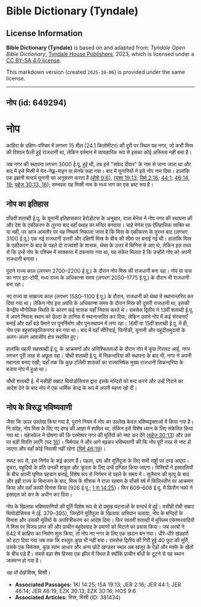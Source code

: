 # Bible Dictionary (Tyndale)

## License Information

**Bible Dictionary (Tyndale)** is based on and adapted from: _Tyndale Open Bible Dictionary_, [Tyndale House Publishers](https://tyndaleopenresources.com/), 2023, which is licensed under a [CC BY-SA 4.0 license](https://creativecommons.org/licenses/by-sa/4.0/legalcode.en).

This markdown version (created `2025-10-06`) is provided under the same license.



--------------------------------

## नोप (id: 649294)

नोप
===

काहिरा के दक्षिण\-पश्चिम में लगभग 15 मील (24\.1 किलोमीटर) की दूरी पर स्थित यह नगर, जो कभी मिस्र की विशाल फैली हुई राजधानी था, लेकिन वर्तमान में व्यावहारिक रूप से इसका कोई अस्तित्व नहीं बचा है।

जब नगर की स्थापना लगभग 3000 ई.पू. हुई थी, तब इसे "सफेद दीवार" के नाम से जाना जाता था और बाद में इसे मिस्री में मेन\-नेफ्रू\-माइन या मेनफे कहा गया। बाद में यूनानियों ने इसे नोप नाम दिया। हालांकि एक इब्रानी सन्दर्भ यूनानी का अनुसरण करता है ([होशे 9:6](https://ref.ly/Hos9:6)), ([यशा 19:13](https://ref.ly/Isa19:13); [यिर्म 2:16](https://ref.ly/Jer2:16); [44:1](https://ref.ly/Jer44:1); [46:14, 19](https://ref.ly/Jer46:14,Jer46:19); [यहेज 30:13, 16](https://ref.ly/Ezek30:13,Ezek30:16)); सम्भवतः यह मिस्री नाम के मध्य भाग का एक भ्रष्ट रूप है।

नोप का इतिहास
-------------

पाँचवीं शताब्दी ई.पू. के यूनानी इतिहासकार हेरोडोटस के अनुसार, राजा मेनेस ने नोप नगर की स्थापना की और देश के एकीकरण के तुरन्त बाद वहाँ पथाह का मन्दिर बनवाया। चाहे मेनेस एक ऐतिहासिक व्यक्ति था या नहीं, पर आज आमतौर पर यह निष्कर्ष निकाला जाता है कि मिस्र के एकीकरण के तुरन्त बाद (लगभग 3100 ई.पू.) एक नई राजधानी उत्तरी और दक्षिणी मिस्र के बीच की सीमा पर बनाई गई थी। हालांकि मिस्र के एकीकरण के बाद के पहले दो राजवंशों के शासक, थेब्स के उत्तर में थिनिस से आए थे, लेकिन इस तथ्य से कि उन्हें नोप के पश्चिम में साक्कारा में दफनाया गया था, यह संकेत मिलता है कि उन्होंने नोप को अपनी राजधानी बनाया।

पुराने राज्य काल (लगभग 2700–2200 ई.पू.) के दौरान नोप मिस्र की राजधानी बना रहा। नोप या पास का नगर इट\-टोवी, मध्य राज्य के अधिकान्श समय (लगभग 2050–1775 ई.पू.) के दौरान भी राजधानी बना रहा।

नए राज्य या साम्राज्य काल (लगभग 1580–1100 ई.पू.) के दौरान, राजधानी को थेब्स में स्थानान्तरित कर दिया गया था। लेकिन नोप इस अवधि के अधिकान्श समय के दौरान मिस्र की दूसरी राजधानी था, इसकी केन्द्रीय भौगोलिक स्थिति के कारण कई शासक यहाँ निवास करते थे। रामसेस द्वितीय ने 13वीं शताब्दी ई.पू. में अपने निवास स्थान को डेल्टा के तानिस में स्थानान्तरित कर दिया, लेकिन उसने नोप में कई संरचनाएँ बनाईं और वहाँ बड़े पैमाने पर पुनर्निर्माण और पुनःस्थापन में लगा रहा। 16वीं या 15वीं शताब्दी ई.पू. में ही, नोप एक बहुसांस्कृतिकनगर बन गया था। बाद में वहाँ सीरियाई, फिनीकी, यूनानी और यहूदीसमुदायों के अलग\-अलग आवासीय क्षेत्र स्थापित हुए।

हालांकि पहली सहस्राब्दी ई.पू. के आक्रमणों और अनिश्चितताओं के दौरान नोप में कुछ गिरावट आई, नगर लगभग पूरी तरह से अछूता रहा। चौथी शताब्दी ई.पू. में सिकन्दरिया की स्थापना के बाद भी, नगर ने अपनी महानता बनाए रखी; यहाँ तक कि कुछ टॉलेमी शासकों का राज्याभिषेक मुख्य राजधानी सिकन्दरिया के बजाय नोप में हुआ था।

चौथी शताब्दी ई. में मसीही सम्राट थियोडोसियस द्वारा इसके मन्दिरों को बन्द करने और उन्हें गिराने का आदेश देने के बाद नोप ने एक धार्मिक केन्द्र के रूप में अपनी महत्ता खो दी।

नोप के विरुद्ध भविष्यवाणी
-------------------------

जैसा कि ऊपर उल्लेख किया गया है, पुराने नियम में नोप का उल्लेख केवल भविष्यद्वक्ताओं में किया गया है। नि:संदेह, नोप मिस्र के दिए गए दण्ड की आज्ञा में शामिल था, लेकिन इसे विशेष ध्यान के लिए संकेतित किया गया था। यहेजकेल ने घोषणा की कि परमेश्वर नगर की मूर्तियों को नष्ट कर देंगे ([यहेज 30:13](https://ref.ly/Ezek30:13)) और उस पर बड़ी विपत्ति लाएँगे (पद [16](https://ref.ly/Ezek30:16))। यिर्मयाह ने और आगे बढ़कर भविष्यवाणी की कि नोप पूरी तरह से नष्ट हो जाएगा और वहाँ कोई निवासी नहीं रहेगा ([यिर्म 46:19](https://ref.ly/Jer46:19))।

स्पष्ट रूप से, इस निर्णय के कई कारण हैं। पहला, पाप और मूर्तिपूजा के लिए सभी राष्ट्रों पर दण्ड आएगा। दूसरा, यहूदियों के प्रति उनकी शत्रुता और क्रूरता के लिए उन्हें दण्डित किया जाएगा। मिस्रियों ने इस्राएलियों के बीच अपनी घृणित पहचान बनाई, विशेष रूप से निर्गमन से पहले के समय में। सुलैमान की मृत्यु के बाद और इब्री राज्य के विभाजन के बाद, मिस्र के शीशक ने राजा रहबाम के पाँचवें वर्ष में फिलिस्तीन पर आक्रमण किया और वहाँ काफी विनाश किया (926 ई.पू.; [1 रा 14:25](https://ref.ly/1Kgs14:25))। फिर 609–608 ई.पू. में फ़िरौन नको ने इस्राएल को कर के अधीन कर दिया।

नोप के खिलाफ भविष्यवाणियों की पूर्ति विशेष रूप से दो प्रमुख घटनाओं के सन्दर्भ में हुई। मसीही रोमी सम्राट थियोडोसियस ने (ई. 379–395\), जिन्होंने मूर्तिपूजा के खिलाफ अभियान चलाया, नोप के मन्दिरों के विनाश और उसकी मूर्तियों के अपवित्रीकरण का आदेश दिया। फिर सातवीं शताब्दी में मुस्लिम एकेश्वरवादियों ने मिस्र पर विजय प्राप्त की और प्राचीन बहुदेववाद के प्रमाणों को मिटाने का प्रयास किया। जब अरबों ने 642 में काहिरा का निर्माण शुरू किया, तो नोप नए नगर के लिए एक खदान बन गया। धीरे\-धीरे खंडहरों को हटा दिया गया जब तक कि वस्तुतः कुछ भी नहीं बचा। रामसेस द्वितीय की गिरी हुई 40 फुट की मूर्ति, उसके एक स्फिंक्स, कुछ स्तंभ आधार और अन्य छोटे खण्डहर स्थल अब खजूर के पेड़ों और मक्के के खेतों के बीच पड़े हैं। सबसे बड़ा शेष हिस्सा एक झील में स्थित है क्योंकि प्राचीन बाँधों के टूटने से यह स्थान जलमग्न हो गया है।

*यह भी देखें* मिस्र, मिस्री।

* **Associated Passages:** 1KI 14:25; ISA 19:13; JER 2:16; JER 44:1; JER 46:14; JER 46:19; EZK 30:13; EZK 30:16; HOS 9:6
* **Associated Articles:** मिस्र, मिस्री (ID: 381434)


